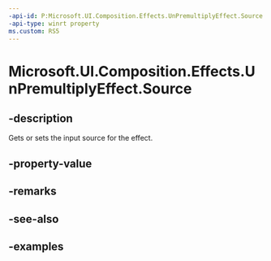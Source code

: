 ```yaml
---
-api-id: P:Microsoft.UI.Composition.Effects.UnPremultiplyEffect.Source
-api-type: winrt property
ms.custom: RS5
---
```


<!-- Property syntax.
public IGraphicsEffectSource Source { get;  set; }
-->

# Microsoft.UI.Composition.Effects.UnPremultiplyEffect.Source

## -description
Gets or sets the input source for the effect.

## -property-value

## -remarks

## -see-also

## -examples

